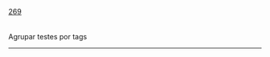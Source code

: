 [269](https://github.com/guilhermeprokisch/ideias/issues/269) 
###### 

Agrupar testes por tags



-------------------------------------------------------------------------------

